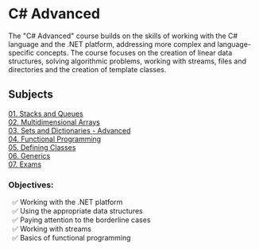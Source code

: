 # C# Advanced

The "C# Advanced" course builds on the skills of working with the C# language and the .NET platform, addressing more complex and language-specific concepts. The course focuses on the creation of linear data structures, solving algorithmic problems, working with streams, files and directories and the creation of template classes. 

## Subjects
[01. Stacks and Queues](https://github.com/Tony-Ivanova/SoftUni/tree/main/C%23%20Courses/02.01.%20C%23%20Advanced/01.%20Stacks%20and%20Queues)  
[02. Multidimensional Arrays](https://github.com/Tony-Ivanova/SoftUni/tree/main/C%23%20Courses/02.01.%20C%23%20Advanced/02.%20Multidimensional%20Arrays)  
[03. Sets and Dictionaries - Advanced](https://github.com/Tony-Ivanova/SoftUni/tree/main/C%23%20Courses/02.01.%20C%23%20Advanced/03.%20Sets%20and%20Dictionaries%20Advanced)  
[04. Functional Programming](https://github.com/Tony-Ivanova/SoftUni/tree/main/C%23%20Courses/02.01.%20C%23%20Advanced/04.%20Functional%20Programming)  
[05. Defining Classes](https://github.com/Tony-Ivanova/SoftUni/tree/main/C%23%20Courses/02.01.%20C%23%20Advanced/05.%20Defining%20Classes)  
[06. Generics](https://github.com/Tony-Ivanova/SoftUni/tree/main/C%23%20Courses/02.01.%20C%23%20Advanced/06.%20Generics)  
[07. Exams](https://github.com/Tony-Ivanova/SoftUni/tree/main/C%23%20Courses/02.01.%20C%23%20Advanced/09.%20Exams)  

### Objectives:  
 &nbsp; :white_check_mark: Working with the .NET platform    
 &nbsp; :white_check_mark: Using the appropriate data structures  
 &nbsp; :white_check_mark: Paying attention to the borderline cases  
 &nbsp; :white_check_mark: Working with streams  
 &nbsp; :white_check_mark: Basics of functional programming  
